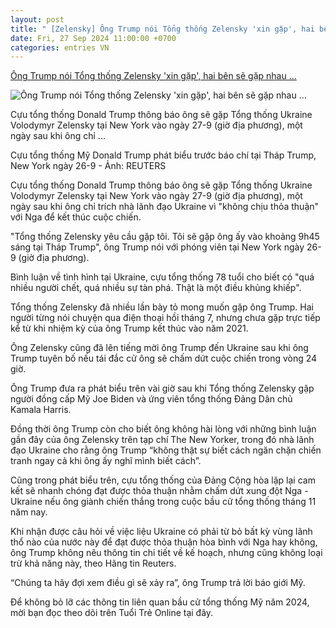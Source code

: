 ```yaml
---
layout: post
title: " [Zelensky] Ông Trump nói Tổng thống Zelensky 'xin gặp', hai bên sẽ gặp nhau ..."
date: Fri, 27 Sep 2024 11:00:00 +0700
categories: entries VN
---
```

[Ông Trump nói Tổng thống Zelensky 'xin gặp', hai bên sẽ gặp nhau ...](https://tuoitre.vn/ong-trump-noi-tong-thong-zelensky-xin-gap-hai-ben-se-gap-nhau-toi-nay-20240927093917199.htm)

![Ông Trump nói Tổng thống Zelensky 'xin gặp', hai bên sẽ gặp nhau ...](https://cdn1.tuoitre.vn/thumb_w/1200/471584752817336320/2024/9/27/trump-tower-17274044766681222049538-84-0-1131-2000-crop-17274046423081076952504.jpg)

Cựu tổng thống Donald Trump thông báo ông sẽ gặp Tổng thống Ukraine Volodymyr Zelensky tại New York vào ngày 27-9 (giờ địa phương), một ngày sau khi ông chỉ ...

Cựu tổng thống Mỹ Donald Trump phát biểu trước báo chí tại Tháp Trump, New York ngày 26-9 - Ảnh: REUTERS

Cựu tổng thống Donald Trump thông báo ông sẽ gặp Tổng thống Ukraine Volodymyr Zelensky tại New York vào ngày 27-9 (giờ địa phương), một ngày sau khi ông chỉ trích nhà lãnh đạo Ukraine vì "không chịu thỏa thuận" với Nga để kết thúc cuộc chiến.

"Tổng thống Zelensky yêu cầu gặp tôi. Tôi sẽ gặp ông ấy vào khoảng 9h45 sáng tại Tháp Trump", ông Trump nói với phóng viên tại New York ngày 26-9 (giờ địa phương).

Bình luận về tình hình tại Ukraine, cựu tổng thống 78 tuổi cho biết có "quá nhiều người chết, quá nhiều sự tàn phá. Thật là một điều khủng khiếp".

Tổng thống Zelensky đã nhiều lần bày tỏ mong muốn gặp ông Trump. Hai người từng nói chuyện qua điện thoại hồi tháng 7, nhưng chưa gặp trực tiếp kể từ khi nhiệm kỳ của ông Trump kết thúc vào năm 2021.

Ông Zelensky cũng đã lên tiếng mời ông Trump đến Ukraine sau khi ông Trump tuyên bố nếu tái đắc cử ông sẽ chấm dứt cuộc chiến trong vòng 24 giờ.

Ông Trump đưa ra phát biểu trên vài giờ sau khi Tổng thống Zelensky gặp người đồng cấp Mỹ Joe Biden và ứng viên tổng thống Đảng Dân chủ Kamala Harris.

Đồng thời ông Trump còn cho biết ông không hài lòng với những bình luận gần đây của ông Zelensky trên tạp chí The New Yorker, trong đó nhà lãnh đạo Ukraine cho rằng ông Trump “không thật sự biết cách ngăn chặn chiến tranh ngay cả khi ông ấy nghĩ mình biết cách”.

Cũng trong phát biểu trên, cựu tổng thống của Đảng Cộng hòa lặp lại cam kết sẽ nhanh chóng đạt được thỏa thuận nhằm chấm dứt xung đột Nga - Ukraine nếu ông giành chiến thắng trong cuộc bầu cử tổng thống tháng 11 năm nay.

Khi nhận được câu hỏi về việc liệu Ukraine có phải từ bỏ bất kỳ vùng lãnh thổ nào của nước này để đạt được thỏa thuận hòa bình với Nga hay không, ông Trump không nêu thông tin chi tiết về kế hoạch, nhưng cũng không loại trừ khả năng này, theo Hãng tin Reuters.

“Chúng ta hãy đợi xem điều gì sẽ xảy ra”, ông Trump trả lời báo giới Mỹ.

Để không bỏ lỡ các thông tin liên quan bầu cử tổng thống Mỹ năm 2024, mời bạn đọc theo dõi trên Tuổi Trẻ Online tại đây.

